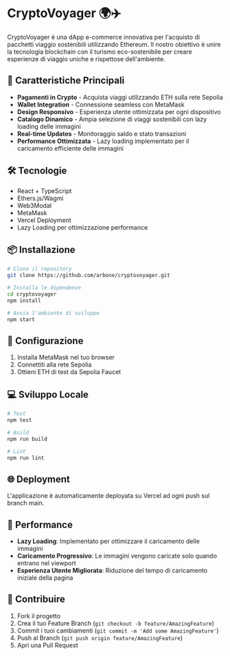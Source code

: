 # CryptoVoyager 🌍✈️

CryptoVoyager è una dApp e-commerce innovativa per l'acquisto di pacchetti viaggio sostenibili utilizzando Ethereum. Il nostro obiettivo è unire la tecnologia blockchain con il turismo eco-sostenibile per creare esperienze di viaggio uniche e rispettose dell'ambiente.

## 🚀 Caratteristiche Principali

- **Pagamenti in Crypto** - Acquista viaggi utilizzando ETH sulla rete Sepolia
- **Wallet Integration** - Connessione seamless con MetaMask
- **Design Responsivo** - Esperienza utente ottimizzata per ogni dispositivo
- **Catalogo Dinamico** - Ampia selezione di viaggi sostenibili con lazy loading delle immagini
- **Real-time Updates** - Monitoraggio saldo e stato transazioni
- **Performance Ottimizzata** - Lazy loading implementato per il caricamento efficiente delle immagini

## 🛠 Tecnologie

- React + TypeScript
- Ethers.js/Wagmi
- Web3Modal
- MetaMask
- Vercel Deployment
- Lazy Loading per ottimizzazione performance

## 📦 Installazione

```bash
# Clona il repository
git clone https://github.com/arbone/cryptovoyager.git

# Installa le dipendenze
cd cryptovoyager
npm install

# Avvia l'ambiente di sviluppo
npm start
```

## 🔧 Configurazione

1. Installa MetaMask nel tuo browser
2. Connettiti alla rete Sepolia
3. Ottieni ETH di test da Sepolia Faucet

## 💻 Sviluppo Locale

```bash
# Test
npm test

# Build
npm run build

# Lint
npm run lint
```

## 🌐 Deployment

L'applicazione è automaticamente deployata su Vercel ad ogni push sul branch main.

## 🚀 Performance

- **Lazy Loading**: Implementato per ottimizzare il caricamento delle immagini
- **Caricamento Progressivo**: Le immagini vengono caricate solo quando entrano nel viewport
- **Esperienza Utente Migliorata**: Riduzione del tempo di caricamento iniziale della pagina

## 🤝 Contribuire

1. Fork il progetto
2. Crea il tuo Feature Branch (`git checkout -b feature/AmazingFeature`)
3. Commit i tuoi cambiamenti (`git commit -m 'Add some AmazingFeature'`)
4. Push al Branch (`git push origin feature/AmazingFeature`)
5. Apri una Pull Request